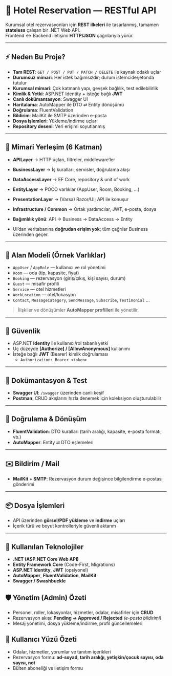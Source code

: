 # 🏨 Hotel Reservation — RESTful API

Kurumsal otel rezervasyonları için **REST ilkeleri** ile tasarlanmış, tamamen **stateless** çalışan bir .NET Web API.  
Frontend ↔ Backend iletişimi **HTTP/JSON** çağrılarıyla yürür.

---

## ⚡ Neden Bu Proje?
- **Tam REST**: `GET / POST / PUT / PATCH / DELETE` ile kaynak odaklı uçlar  
- **Durumsuz mimari**: Her istek bağımsızdır; durum istemcide/jetonda tutulur  
- **Kurumsal mimari**: Çok katmanlı yapı, gevşek bağlılık, test edilebilirlik  
- **Kimlik & Yetki**: ASP.NET Identity + isteğe bağlı **JWT**  
- **Canlı dokümantasyon**: Swagger UI  
- **Haritalama**: AutoMapper ile DTO ⇄ Entity dönüşümü  
- **Doğrulama**: FluentValidation  
- **Bildirim**: MailKit ile SMTP üzerinden e-posta  
- **Dosya işlemleri**: Yükleme/indirme uçları  
- **Repository deseni**: Veri erişimi soyutlanmış

---

## 🧭 Mimari Yerleşim (6 Katman)
- **APILayer** → HTTP uçları, filtreler, middleware’ler
- **BusinessLayer** → İş kuralları, servisler, doğrulama akışı
- **DataAccessLayer** → EF Core, repository & unit of work
- **EntityLayer** → POCO varlıklar (AppUser, Room, Booking, …)
- **PresentationLayer** → (Varsa) Razor/UI; API ile konuşur
- **Infrastructure / Common** → Ortak yardımcılar, JWT, e-posta, dosya


- **Bağımlılık yönü**: API → Business → DataAccess → Entity  
- UI’dan veritabanına **doğrudan erişim yok**; tüm çağrılar Business üzerinden geçer.

---

## 🧱 Alan Modeli (Örnek Varlıklar)
- `AppUser` / `AppRole` — kullanıcı ve rol yönetimi  
- `Room` — oda (tip, kapasite, fiyat)  
- `Booking` — rezervasyon (giriş/çıkış, kişi sayısı, durum)  
- `Guest` — misafir profili  
- `Service` — otel hizmetleri  
- `WorkLocation` — otel/lokasyon  
- `Contact`, `MessageCategory`, `SendMessage`, `Subscribe`, `Testimonial` …

> İlişkiler ve dönüşümler **AutoMapper profilleri** ile yönetilir.

---

## 🔐 Güvenlik
- ASP.NET **Identity** ile kullanıcı/rol tabanlı yetki  
- Uç düzeyde **[Authorize] / [AllowAnonymous]** kullanımı  
- İsteğe bağlı **JWT** (Bearer) kimlik doğrulaması  
  - `Authorization: Bearer <token>`

---

## 📘 Dokümantasyon & Test
- **Swagger UI**: `/swagger` üzerinden canlı keşif  
- **Postman**: CRUD akışlarını hızla denemek için koleksiyon oluşturulabilir

---

## 🧪 Doğrulama & Dönüşüm
- **FluentValidation**: DTO kuralları (tarih aralığı, kapasite, e-posta formatı, vb.)  
- **AutoMapper**: Entity ⇄ DTO eşlemeleri

---

## ✉️ Bildirim / Mail
- **MailKit + SMTP**: Rezervasyon durum değişince bilgilendirme e-postası gönderimi

---

## 📦 Dosya İşlemleri
- API üzerinden **görsel/PDF yükleme** ve **indirme** uçları  
- İçerik türü ve boyut kontrolleriyle güvenli aktarım

---

## 🧰 Kullanılan Teknolojiler
- **.NET (ASP.NET Core Web API)**  
- **Entity Framework Core** (Code-First, Migrations)  
- **ASP.NET Identity**, **JWT** (opsiyonel)  
- **AutoMapper**, **FluentValidation**, **MailKit**  
- **Swagger / Swashbuckle**

## 🛡️ Yönetim (Admin) Özeti

- Personel, roller, lokasyonlar, hizmetler, odalar, misafirler için **CRUD**
- Rezervasyon akışı: **Pending → Approved / Rejected** _(e-posta bildirimi)_
- Mesaj yönetimi, dosya yükleme/indirme, profil güncellemeleri

## 👤 Kullanıcı Yüzü Özeti

- Odalar, hizmetler, yorumlar ve tanıtım içerikleri
- Rezervasyon formu: **ad-soyad, tarih aralığı, yetişkin/çocuk sayısı, oda sayısı, not**
- Bülten aboneliği ve iletişim formu


